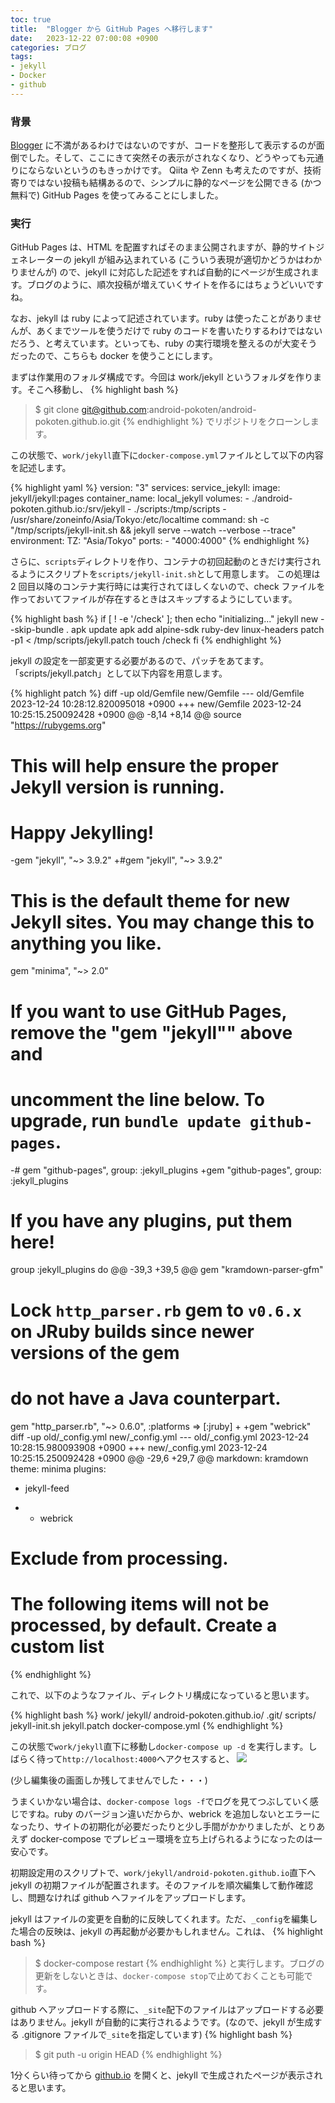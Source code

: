 ```yaml
---
toc: true
title:  "Blogger から GitHub Pages へ移行します"
date:   2023-12-22 07:00:08 +0900
categories: ブログ
tags:
- jekyll
- Docker
- github
---
```

### 背景
[Blogger][pokotenote] に不満があるわけではないのですが、コードを整形して表示するのが面倒でした。そして、ここにきて突然その表示がされなくなり、どうやっても元通りにならないというのもきっかけです。
Qiita や Zenn も考えたのですが、技術寄りではない投稿も結構あるので、シンプルに静的なページを公開できる (かつ無料で) GitHub Pages を使ってみることにしました。

### 実行
GitHub Pages は、HTML を配置すればそのまま公開されますが、静的サイトジェネレーターの jekyll が組み込まれている (こういう表現が適切かどうかはわかりませんが) ので、jekyll に対応した記述をすれば自動的にページが生成されます。ブログのように、順次投稿が増えていくサイトを作るにはちょうどいいですね。

なお、jekyll は ruby によって記述されています。ruby は使ったことがありませんが、あくまでツールを使うだけで ruby のコードを書いたりするわけではないだろう、と考えています。といっても、ruby の実行環境を整えるのが大変そうだったので、こちらも docker を使うことにします。

まずは作業用のフォルダ構成です。今回は work/jekyll というフォルダを作ります。そこへ移動し、
{% highlight bash %}
>$ git clone git@github.com:android-pokoten/android-pokoten.github.io.git
{% endhighlight %}
でリポジトリをクローンします。

この状態で、`work/jekyll`直下に`docker-compose.yml`ファイルとして以下の内容を記述します。

{% highlight yaml %}
version: "3"
services:
  service_jekyll:
    image: jekyll/jekyll:pages
    container_name: local_jekyll
    volumes:
      - ./android-pokoten.github.io:/srv/jekyll
      - ./scripts:/tmp/scripts
      - /usr/share/zoneinfo/Asia/Tokyo:/etc/localtime
    command: sh -c "/tmp/scripts/jekyll-init.sh && jekyll serve --watch --verbose --trace"
    environment:
      TZ: "Asia/Tokyo"
    ports:
      - "4000:4000"
{% endhighlight %}

さらに、`scripts`ディレクトリを作り、コンテナの初回起動のときだけ実行されるようにスクリプトを`scripts/jekyll-init.sh`として用意します。
この処理は 2 回目以降のコンテナ実行時には実行されてほしくないので、check ファイルを作っておいてファイルが存在するときはスキップするようにしています。

{% highlight bash %}
if [ ! -e '/check' ]; then
    echo "initializing..."
    jekyll new --skip-bundle .
    apk update
    apk add alpine-sdk ruby-dev linux-headers
    patch -p1 < /tmp/scripts/jekyll.patch 
    touch /check
fi
{% endhighlight %}

jekyll の設定を一部変更する必要があるので、パッチをあてます。「scripts/jekyll.patch」として以下内容を用意します。

{% highlight patch %}
diff -up old/Gemfile new/Gemfile
--- old/Gemfile	2023-12-24 10:28:12.820095018 +0900
+++ new/Gemfile	2023-12-24 10:25:15.250092428 +0900
@@ -8,14 +8,14 @@ source "https://rubygems.org"
 #
 # This will help ensure the proper Jekyll version is running.
 # Happy Jekylling!
-gem "jekyll", "~> 3.9.2"
+#gem "jekyll", "~> 3.9.2"
 
 # This is the default theme for new Jekyll sites. You may change this to anything you like.
 gem "minima", "~> 2.0"
 
 # If you want to use GitHub Pages, remove the "gem "jekyll"" above and
 # uncomment the line below. To upgrade, run `bundle update github-pages`.
-# gem "github-pages", group: :jekyll_plugins
+gem "github-pages", group: :jekyll_plugins
 
 # If you have any plugins, put them here!
 group :jekyll_plugins do
@@ -39,3 +39,5 @@ gem "kramdown-parser-gfm"
 # Lock `http_parser.rb` gem to `v0.6.x` on JRuby builds since newer versions of the gem
 # do not have a Java counterpart.
 gem "http_parser.rb", "~> 0.6.0", :platforms => [:jruby]
+
+gem "webrick"
diff -up old/_config.yml new/_config.yml
--- old/_config.yml	2023-12-24 10:28:15.980093908 +0900
+++ new/_config.yml	2023-12-24 10:25:15.250092428 +0900
@@ -29,6 +29,7 @@ markdown: kramdown
 theme: minima
 plugins:
   - jekyll-feed
+  - webrick
 
 # Exclude from processing.
 # The following items will not be processed, by default. Create a custom list
{% endhighlight %}

これで、以下のようなファイル、ディレクトリ構成になっていると思います。

{% highlight bash %}
work/
  jekyll/
    android-pokoten.github.io/
      .git/
    scripts/
      jekyll-init.sh
      jekyll.patch
    docker-compose.yml
{% endhighlight %}

この状態で`work/jekyll`直下に移動し`docker-compose up -d` を実行します。しばらく待って`http://localhost:4000`へアクセスすると、
![](/assets/images/ss_20231224.png)

(少し編集後の画面しか残してませんでした・・・)

うまくいかない場合は、`docker-compose logs -f`でログを見てつぶしていく感じですね。ruby のバージョン違いだからか、webrick を追加しないとエラーになったり、サイトの初期化が必要だったりと少し手間がかかりましたが、とりあえず docker-compose でプレビュー環境を立ち上げられるようになったのは一安心です。

初期設定用のスクリプトで、`work/jekyll/android-pokoten.github.io`直下へ jekyll の初期ファイルが配置されます。そのファイルを順次編集して動作確認し、問題なければ github へファイルをアップロードします。

jekyll はファイルの変更を自動的に反映してくれます。ただ、`_config`を編集した場合の反映は、jekyll の再起動が必要かもしれません。これは、
{% highlight bash %}
>$ docker-compose restart
{% endhighlight %}
と実行します。ブログの更新をしないときは、`docker-compose stop`で止めておくことも可能です。

github へアップロードする際に、`_site`配下のファイルはアップロードする必要はありません。jekyll が自動的に実行されるようです。(なので、jekyll が生成する .gitignore ファイルで`_site`を指定しています)
{% highlight bash %}
>$ git puth -u origin HEAD
{% endhighlight %}

1分くらい待ってから [github.io][github.io] を開くと、jekyll で生成されたページが表示されると思います。

[pokotenote]: https://pokotenote.blogspot.com/
[github.io]: https://android-pokoten.github.io/

